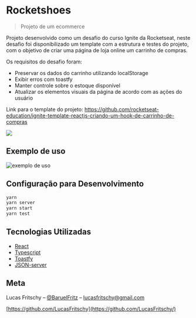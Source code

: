 # Rocketshoes
> Projeto de um ecommerce

Projeto desenvolvido como um desafio do curso Ignite da Rocketseat, neste desafio foi disponibilizado um template com a estrutura e testes do projeto, com o objetivo de criar uma página de loja online um carrinho de compras.

Os requisitos do desafio foram:
* Preservar os dados do carrinho utilizando localStorage
* Exibir erros com toastfy
* Manter controle sobre o estoque disponível
* Atualizar os elementos visuais da página de acordo com as ações do usuário

Link para o template do projeto:
https://github.com/rocketseat-education/ignite-template-reactjs-criando-um-hook-de-carrinho-de-compras

![](../header.png)



## Exemplo de uso

![exemplo de uso](https://i.ibb.co/kxxmtqp/rocketshoes.gif)


## Configuração para Desenvolvimento

```sh
yarn
yarn server
yarn start
yarn test
```

## Tecnologias Utilizadas

* [React](https://reactjs.org/)
* [Typescript](https://www.typescriptlang.org/)
* [Toastfy](https://fkhadra.github.io/react-toastify/introduction/)
* [JSON-server](https://github.com/typicode/json-server)



## Meta

Lucas Fritschy – [@BaruelFritz](https://twitter.com/BaruelFritz) – lucasfritschy@gmail.com

[https://github.com/LucasFritschy](https://github.com/LucasFritschy/)
